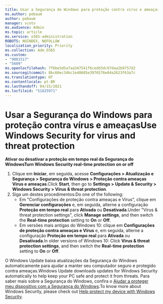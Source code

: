 ```yaml
---
title: Usar a Segurança do Windows para proteção contra vírus e ameaças
ms.author: pebaum
author: pebaum
manager: scotv
ms.audience: Admin
ms.topic: article
ms.service: o365-administration
ROBOTS: NOINDEX, NOFOLLOW
localization_priority: Priority
ms.collection: Adm_O365
ms.custom:
- "9001517"
- "5609"
ms.openlocfilehash: 7fbbe5d5a7aa347541f6cedd3dc97daa2b9757d2
ms.sourcegitcommit: 8bc60ec34bc1e40685e3976576e04a2623f63a7c
ms.translationtype: HT
ms.contentlocale: pt-BR
ms.lasthandoff: 04/15/2021
ms.locfileid: "51825971"
---
```

# <a name="use-windows-security-for-virus-and-threat-protection"></a><span data-ttu-id="53b2a-102">Usar a Segurança do Windows para proteção contra vírus e ameaças</span><span class="sxs-lookup"><span data-stu-id="53b2a-102">Use Windows Security for virus and threat protection</span></span>

<span data-ttu-id="53b2a-103">**Ativar ou desativar a proteção em tempo real da Segurança do Windows**</span><span class="sxs-lookup"><span data-stu-id="53b2a-103">**Turn Windows Security real-time protection on or off**</span></span>

1. <span data-ttu-id="53b2a-104">Clique em **Iniciar**, em seguida, acesse **Configurações > Atualização e Segurança > Segurança do Windows > Proteção contra ameaças Virus e ameaças**.</span><span class="sxs-lookup"><span data-stu-id="53b2a-104">Click **Start**, then go to **Settings > Update & Security > Windows Security > Virus & threat protection**.</span></span>
2. <span data-ttu-id="53b2a-105">Siga um destes procedimentos:</span><span class="sxs-lookup"><span data-stu-id="53b2a-105">Do one of the following:</span></span>
    - <span data-ttu-id="53b2a-106">Em "Configurações de proteção contra ameaças e Vírus", clique em **Gerenciar configurações** e, em seguida, alterne a configuração **Proteção em tempo real** para **Ativada** ou **Desativada**.</span><span class="sxs-lookup"><span data-stu-id="53b2a-106">Under "Virus & threat protection settings", click **Manage settings**, and then switch the **Real-time protection** setting to **On** or **Off**.</span></span>
    - <span data-ttu-id="53b2a-107">Em versões mais antigas do Windows 10: clique em **Configurações de proteção contra ameaças e Vírus** e, em seguida, alterne a configuração **Proteção em tempo real** para **Ativada** ou **Desativada**.</span><span class="sxs-lookup"><span data-stu-id="53b2a-107">In older versions of Windows 10: Click **Virus & threat protection settings**, and then switch the **Real-time protection** setting to **On** or **Off**.</span></span>

<span data-ttu-id="53b2a-108">O Windows Update baixa atualizações da Segurança do Windows automaticamente para ajudar a manter seu computador seguro e protegido contra ameaças.</span><span class="sxs-lookup"><span data-stu-id="53b2a-108">Windows Update downloads updates for Windows Security automatically to help keep your PC safe and protect it from threats.</span></span> <span data-ttu-id="53b2a-109">Para saber mais sobre a Segurança do Windows, confira o [Ajudar a proteger meu dispositivo com a Segurança do Windows](https://support.microsoft.com/help/17464/windows-10-help-protect-my-device-with-windows-security).</span><span class="sxs-lookup"><span data-stu-id="53b2a-109">To know more about Windows Security, please check out [Help protect my device with Windows Security](https://support.microsoft.com/help/17464/windows-10-help-protect-my-device-with-windows-security).</span></span>

